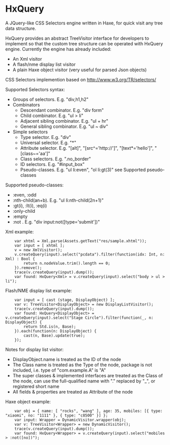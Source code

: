 HxQuery
=======

A JQuery-like CSS Selectors engine written in Haxe, for quick visit any tree data structure.

HxQuery provides an abstract TreeVisitor interface for developers to implement so that the custom tree structure can be operated with HxQuery engine.
Currently the engine has already included: 
* An Xml visitor
* A flash/nme display list visitor
* A plain Haxe object visitor (very useful for parsed Json objects)

CSS Selectors implemention based on http://www.w3.org/TR/selectors/

Supported Selectors syntax:
* Groups of selectors. E.g. "div,h1,h2"
* Combinators
  * Descendant combinator. E.g. "div form"
  * Child combinator. E.g. "ul > li"
  * Adjacent sibling combinator. E.g. "ul + hr"
  * General sibling combinator. E.g. "ul ~ div"
* Simple selectors
  * Type selector. E.g. "div"
  * Universal selector. E.g. "*"
  * Attribute selector. E.g. "[alt]", "[src^='http://']", "[text*='hello']", "[class~='aa']"
  * Class selectors. E.g. ".no_border"
  * ID selectors. E.g. "#input_box"
  * Pseudo-classes. E.g. "ul li:even", "ol li:gt(3)" see Supported pseudo-classes

Supported pseudo-classes:
* :even, :odd
* :nth-child(an+b). E.g. "ul li:nth-child(2n+1)"
* :gt(i), :lt(i), :eq(i)
* :only-child
* :empty
* :not . E.g. "div input:not([type='submit'])"
  
Xml example:

        var xhtml = Xml.parse(Assets.getText("res/sample.xhtml"));
        var input = [ xhtml ];
        v = new XmlVisitor();
        v.createQuery(input).select("pcdata").filter(function(idx: Int, n: Xml) : Bool {
            return n.nodeValue.trim().length == 0;
        }).remove();
        trace(v.createQuery(input).dump());
        var found: HxQuery<Xml> = v.createQuery(input).select("body > ul > li");

Flash/NME display list example:

        var input = [ cast (stage, DisplayObject) ];
        var v: TreeVisitor<DisplayObject> = new DisplayListVisitor();
        trace(v.createQuery(input).dump());
        var found: HxQuery<DisplayObject> = v.createQuery(input).select("Stage Circle").filter(function(_, n: DisplayObject) {
            return Std.is(n, Base);
        }).each(function(n: DisplayObject) {
            cast(n, Base).update(true);
        });
        
Notes for display list visitor:
* DisplayObject.name is treated as the ID of the node
* The Class name is treated as the Type of the node, package is not included, i.e. type of "com.example.A" is "A"
* The super classes & implemented interfaces are treated as the Class of the node, can use the full-qualified name with "." replaced by "_", or registered short name
* All fields & properties are treated as Attribute of the node

Haxe object example:

        var obj = { name: [ "rocks", "wang" ], age: 35, mobiles: [{ type: "xiaomi", no: "1111" }, { type: "c8500" }] };
        var input: Wrapper = DynamicVisitor.wrapper(obj);
        var v: TreeVisitor<Wrapper> = new DynamicVisitor();
        trace(v.createQuery(input).dump());
        var found: HxQuery<Wrapper> = v.createQuery(input).select("mobiles > :not([no])");

